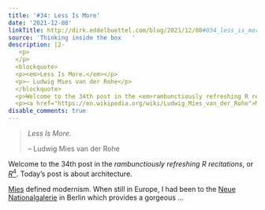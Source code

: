 ```yaml
---
title: '#34: Less Is More'
date: '2021-12-08'
linkTitle: http://dirk.eddelbuettel.com/blog/2021/12/08#034_less_is_more
source: 'Thinking inside the box   '
description: |2-
   <p>
  </p>
  <blockquote>
  <p><em>Less Is More.</em></p>
  <p>– Ludwig Mies van der Rohe</p>
  </blockquote>
  <p>Welcome to the 34th post in the <em>rambunctiously refreshing R recitations</em>, or <a href="https://dirk.eddelbuettel.com/blog/code/r4"><span class="math inline"><em>R</em><sup>4</sup></span></a>. Today’s post is about architecture.</p>
  <p><a href="https://en.wikipedia.org/wiki/Ludwig_Mies_van_der_Rohe">Mies</a> defined modernism. When still in Europe, I had been to the <a href="https://en.wikipedia.org/wiki/Neue_Nationalgalerie">Neue Nationalgalerie</a> in Berlin which provides a gorgeous ...
disable_comments: true
---
```

 <p>
</p>
<blockquote>
<p><em>Less Is More.</em></p>
<p>– Ludwig Mies van der Rohe</p>
</blockquote>
<p>Welcome to the 34th post in the <em>rambunctiously refreshing R recitations</em>, or <a href="https://dirk.eddelbuettel.com/blog/code/r4"><span class="math inline"><em>R</em><sup>4</sup></span></a>. Today’s post is about architecture.</p>
<p><a href="https://en.wikipedia.org/wiki/Ludwig_Mies_van_der_Rohe">Mies</a> defined modernism. When still in Europe, I had been to the <a href="https://en.wikipedia.org/wiki/Neue_Nationalgalerie">Neue Nationalgalerie</a> in Berlin which provides a gorgeous ...